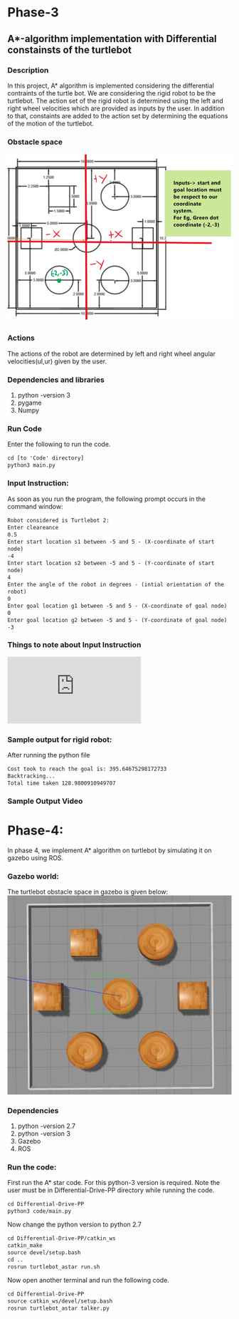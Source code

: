 # Phase-3
## A*-algorithm implementation with Differential constainsts of the turtlebot
### Description
In this project, A* algorithm is implemented considering the differential contraints of the turtle bot. We are considering the rigid robot to be the turtlebot. The action set of the rigid robot is determined using the left and right wheel velocities which are provided as inputs by the user. In addition to that, constaints are added to the action set by determining the equations of the motion of the turtlebot.

### Obstacle space
![Obstacle space](images/pic2.PNG)
### Actions
The actions of the robot are determined by left and right wheel angular velocities(ul,ur) given by the user.

### Dependencies and libraries
1. python -version 3
2. pygame
3. Numpy

### Run Code
Enter the following to run the code.

```
cd [to 'Code' directory]
python3 main.py
```

### Input Instruction:
As soon as you run the program, the following prompt occurs in the command window:
```
Robot considered is Turtlebot 2:
Enter cleareance
0.5
Enter start location s1 between -5 and 5 - (X-coordinate of start node)
-4
Enter start location s2 between -5 and 5 - (Y-coordinate of start node)
4
Enter the angle of the robot in degrees - (intial orientation of the robot)
0
Enter goal location g1 between -5 and 5 - (X-coordinate of goal node)
0
Enter goal location g2 between -5 and 5 - (Y-coordinate of goal node)
-3
```

### Things to note about Input Instruction
![vel equation](https://latex.codecogs.com/gif.latex?v%3D%5Cfrac%7B%28U_%7Bl%7D&plus;U_%7Br%7D%29r%7D%7B2%7D%20%5Cquad%20where%20%5Cquad%20r%3D0.038)




### Sample output for rigid robot:
After running the python file
```
Cost took to reach the goal is: 395.64675298172733
Backtracking...
Total time taken 128.9800910949707
```

### Sample Output Video

# Phase-4:
In phase 4, we implement A* algorithm on turtlebot by simulating it on gazebo using ROS.

### Gazebo world:
The turtlebot obstacle space in gazebo is given below:
![Gazebo World](images/gazeboworld.png)

### Dependencies 
1. python -version 2.7
2. python -version 3
3. Gazebo
4. ROS

### Run the code:
First run the A* star code. For this python-3 version is required. Note the user must be in Differential-Drive-PP directory while running the code.
```
cd Differential-Drive-PP
python3 code/main.py
```
Now change the python version to python 2.7
```
cd Differential-Drive-PP/catkin_ws
catkin_make
source devel/setup.bash
cd ..
rosrun turtlebot_astar run.sh
```

Now open another terminal and run the following code.
```
cd Differential-Drive-PP
source catkin_ws/devel/setup.bash 
rosrun turtlebot_astar talker.py 
```

